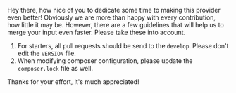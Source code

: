 Hey there, how nice of you to dedicate some time to making this provider even better! Obviously we are more than happy with every contribution, how little it may be. However, there are a few guidelines that will help us to merge your input even faster. Please take these into account.

1. For starters, all pull requests should be send to the `develop`. Please don't edit the `VERSION` file.
2. When modifying composer configuration, please update the `composer.lock` file as well.

Thanks for your effort, it's much appreciated!

